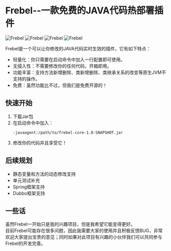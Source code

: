 # Frebel--一款免费的JAVA代码热部署插件  

![Frebel](https://img.shields.io/github/issues/hengyoush/Frebel) 
![Frebel](https://img.shields.io/github/forks/hengyoush/Frebel)
![Frebel](https://img.shields.io/github/stars/hengyoush/Frebel)
![Frebel](https://img.shields.io/github/license/hengyoush/Frebel)
          
Frebel是一个可以让你修改的JAVA代码实时生效的插件，它有如下特点：

- 轻量化：你只需要在启动命令中加入一行配置即可使用。
- 无侵入性：不需要修改你的任何代码，开箱即用。
- 功能丰富：支持方法新增删除、类新增删除、类继承关系的改变等原生JVM不支持的操作。
- 免费：虽然功能比不过，但我们是免费开源的！

## 快速开始
1. 下载Jar包
2. 在启动命令中加入：
    ```shell script
    -javaagent:/path/to/frebel-core-1.0-SNAPSHOT.jar
    ```
3. 修改你的代码并且享受它！

## 后续规划
- 静态变量和方法的动态修改支持
- 单元测试补充
- Spring框架支持
- Dubbo框架支持

## 一些话
虽然Frebel一开始只是我的兴趣项目，但是我希望它能变得更好。  
目前Frebel可能存在很多问题，因此我需要大家的使用并且积极反馈BUG，非常欢迎大家提出宝贵的意见；同时如果对此项目有兴趣的小伙伴我们可以共同参与Frebel的开发完善。
